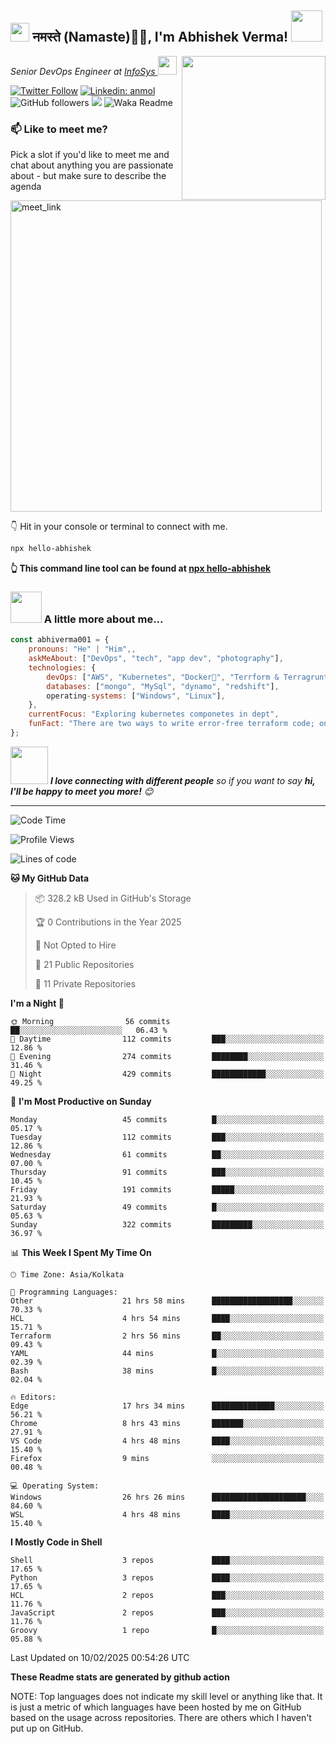 <h2><img src="https://emojis.slackmojis.com/emojis/images/1531849430/4246/blob-sunglasses.gif?1531849430" width="30"/> नमस्ते (Namaste)🙏🏻, I'm Abhishek Verma! <img src="https://media.giphy.com/media/12oufCB0MyZ1Go/giphy.gif" width="50"></h2>
<img align='right' src="https://media.giphy.com/media/M9gbBd9nbDrOTu1Mqx/giphy.gif" width="230">
<p><em>Senior DevOps Engineer at <a href="https://www.infosys.com/">InfoSys
</a><img src="https://media.giphy.com/media/WUlplcMpOCEmTGBtBW/giphy.gif" width="30"> 
</em></p>

[![Twitter Follow](https://img.shields.io/twitter/follow/misteranmol?label=Follow)](https://twitter.com/intent/follow?screen_name=AbAbhishekverma)
[![Linkedin: anmol](https://img.shields.io/badge/-abhishek-blue?style=flat-square&logo=Linkedin&logoColor=white&link=https://www.linkedin.com/in/abhiverma001/)](https://www.linkedin.com/in/abhiverma001/)
![GitHub followers](https://img.shields.io/github/followers/abhiverma001?label=Follow&style=social)
![](https://visitor-badge.glitch.me/badge?page_id=anmol098.anmol098)
![Waka Readme](https://wakatime.com/badge/user/d23527f0-66b1-4a3f-9db5-c346e05aefa5.svg)

### 📫 Like to meet me?

Pick a slot if you'd like to meet me and chat about anything you are passionate about - but make sure to describe the agenda

<a href="https://calendly.com/ab-abhishekverma096/30min" target="_blank"><img width="498" alt="meet_link" src="https://user-images.githubusercontent.com/15426564/144297439-f530f383-e73e-41e0-9914-a9b7d3f432e5.png"></a>

👇 Hit in your console or terminal to connect with me.

```bash
npx hello-abhishek
```
**👆 This command line tool can be found at [npx hello-abhishek](https://github.com/abhiverma001/introduction-npm-package)**

### <img src="https://media.giphy.com/media/VgCDAzcKvsR6OM0uWg/giphy.gif" width="50"> A little more about me...  

```javascript
const abhiverma001 = {
    pronouns: "He" | "Him",,
    askMeAbout: ["DevOps", "tech", "app dev", "photography"],
    technologies: {
        devOps: ["AWS", "Kubernetes", "Docker🐳", "Terrform & Terragrunt", "Bash-Scripting", "CI-CD", "GitHub-Action", "Jenkins", "Spinnaker", "Datadog/New-Relic", "CloudFlare/Route53", "Nginx"],
        databases: ["mongo", "MySql", "dynamo", "redshift"],
        operating-systems: ["Windows", "Linux"],
    },
    currentFocus: "Exploring kubernetes componetes in dept",
    funFact: "There are two ways to write error-free terraform code; only the third one works"
};
```

<img src="https://media.giphy.com/media/LnQjpWaON8nhr21vNW/giphy.gif" width="60"> <em><b>I love connecting with different people</b> so if you want to say <b>hi, I'll be happy to meet you more!</b> 😊</em>

---
<!--START_SECTION:waka-->
![Code Time](http://img.shields.io/badge/Code%20Time-752%20hrs%204%20mins-blue)

![Profile Views](http://img.shields.io/badge/Profile%20Views-0-blue)

![Lines of code](https://img.shields.io/badge/From%20Hello%20World%20I%27ve%20Written-115.1%20thousand%20lines%20of%20code-blue)

**🐱 My GitHub Data** 

> 📦 328.2 kB Used in GitHub's Storage 
 > 
> 🏆 0 Contributions in the Year 2025
 > 
> 🚫 Not Opted to Hire
 > 
> 📜 21 Public Repositories 
 > 
> 🔑 11 Private Repositories 
 > 
**I'm a Night 🦉** 

```text
🌞 Morning                56 commits          ██░░░░░░░░░░░░░░░░░░░░░░░   06.43 % 
🌆 Daytime                112 commits         ███░░░░░░░░░░░░░░░░░░░░░░   12.86 % 
🌃 Evening                274 commits         ████████░░░░░░░░░░░░░░░░░   31.46 % 
🌙 Night                  429 commits         ████████████░░░░░░░░░░░░░   49.25 % 
```
📅 **I'm Most Productive on Sunday** 

```text
Monday                   45 commits          █░░░░░░░░░░░░░░░░░░░░░░░░   05.17 % 
Tuesday                  112 commits         ███░░░░░░░░░░░░░░░░░░░░░░   12.86 % 
Wednesday                61 commits          ██░░░░░░░░░░░░░░░░░░░░░░░   07.00 % 
Thursday                 91 commits          ███░░░░░░░░░░░░░░░░░░░░░░   10.45 % 
Friday                   191 commits         █████░░░░░░░░░░░░░░░░░░░░   21.93 % 
Saturday                 49 commits          █░░░░░░░░░░░░░░░░░░░░░░░░   05.63 % 
Sunday                   322 commits         █████████░░░░░░░░░░░░░░░░   36.97 % 
```


📊 **This Week I Spent My Time On** 

```text
🕑︎ Time Zone: Asia/Kolkata

💬 Programming Languages: 
Other                    21 hrs 58 mins      ██████████████████░░░░░░░   70.33 % 
HCL                      4 hrs 54 mins       ████░░░░░░░░░░░░░░░░░░░░░   15.71 % 
Terraform                2 hrs 56 mins       ██░░░░░░░░░░░░░░░░░░░░░░░   09.43 % 
YAML                     44 mins             █░░░░░░░░░░░░░░░░░░░░░░░░   02.39 % 
Bash                     38 mins             █░░░░░░░░░░░░░░░░░░░░░░░░   02.04 % 

🔥 Editors: 
Edge                     17 hrs 34 mins      ██████████████░░░░░░░░░░░   56.21 % 
Chrome                   8 hrs 43 mins       ███████░░░░░░░░░░░░░░░░░░   27.91 % 
VS Code                  4 hrs 48 mins       ████░░░░░░░░░░░░░░░░░░░░░   15.40 % 
Firefox                  9 mins              ░░░░░░░░░░░░░░░░░░░░░░░░░   00.48 % 

💻 Operating System: 
Windows                  26 hrs 26 mins      █████████████████████░░░░   84.60 % 
WSL                      4 hrs 48 mins       ████░░░░░░░░░░░░░░░░░░░░░   15.40 % 
```

**I Mostly Code in Shell** 

```text
Shell                    3 repos             ████░░░░░░░░░░░░░░░░░░░░░   17.65 % 
Python                   3 repos             ████░░░░░░░░░░░░░░░░░░░░░   17.65 % 
HCL                      2 repos             ███░░░░░░░░░░░░░░░░░░░░░░   11.76 % 
JavaScript               2 repos             ███░░░░░░░░░░░░░░░░░░░░░░   11.76 % 
Groovy                   1 repo              █░░░░░░░░░░░░░░░░░░░░░░░░   05.88 % 
```




 Last Updated on 10/02/2025 00:54:26 UTC
<!--END_SECTION:waka-->

**These Readme stats are generated by github action**

NOTE: Top languages does not indicate my skill level or anything like that. It is just a metric of which languages have been hosted by me on GitHub based on the usage across repositories. There are others which I haven't put up on GitHub.

